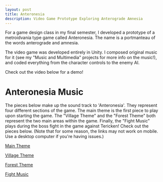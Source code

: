 ```yaml
---
layout: post
title: Anteronesia
description: Video Game Prototype Exploring Anterograde Amnesia
---
```


For a game design class in my final semester, I developed a prototype of a metroidvania type game called Anteronesia. The name is a portmanteau of the words anterograde and amnesia. 

The video game was developed entirely in Unity. I composed original music for it (see my "Music and Multimedia" projects for more info on the music!), and coded everything from the character controls to the enemy AI. 

Check out the video below for a demo!

Anteronesia Music
===
The pieces below make up the sound track to 'Anteronesia'. They represent four different sections of the game. The main theme is the first piece to play upon starting the game. 
The "Village Theme" and the "Forest Theme" both represent the two main areas within the game. Finally, the "Fight Music" plays during the boss fight in the game against Tericken!
Check out the pieces below. (Note that for some reason, the links may not work on mobile. Use a desktop computer if you're having issues.)


[Main Theme](https://soundcloud.com/user-219856532/anteronesia-main-theme)

[Village Theme](https://soundcloud.com/user-219856532/anteronesia-village-theme)

[Forest Theme](https://soundcloud.com/user-219856532/anteronesia-forest-theme)

[Fight Music](https://soundcloud.com/user-219856532/anteronesia-fight-music)
